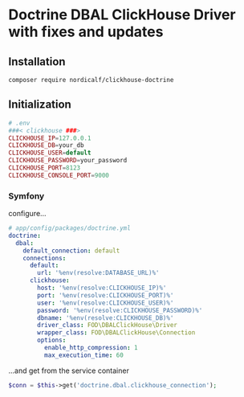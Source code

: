 # Doctrine DBAL ClickHouse Driver with fixes and updates

## Installation

```
composer require nordicalf/clickhouse-doctrine
```

## Initialization
```php
# .env
###< clickhouse ###>
CLICKHOUSE_IP=127.0.0.1
CLICKHOUSE_DB=your_db
CLICKHOUSE_USER=default
CLICKHOUSE_PASSWORD=your_password
CLICKHOUSE_PORT=8123
CLICKHOUSE_CONSOLE_PORT=9000
```

### Symfony
configure...
```yml
# app/config/packages/doctrine.yml
doctrine:
  dbal:
    default_connection: default
    connections:
      default:
        url: '%env(resolve:DATABASE_URL)%'
      clickhouse:
        host: '%env(resolve:CLICKHOUSE_IP)%'
        port: '%env(resolve:CLICKHOUSE_PORT)%'
        user: '%env(resolve:CLICKHOUSE_USER)%'
        password: '%env(resolve:CLICKHOUSE_PASSWORD)%'
        dbname: '%env(resolve:CLICKHOUSE_DB)%'
        driver_class: FOD\DBALClickHouse\Driver
        wrapper_class: FOD\DBALClickHouse\Connection
        options:
          enable_http_compression: 1
          max_execution_time: 60
```
...and get from the service container
```php
$conn = $this->get('doctrine.dbal.clickhouse_connection');
```
